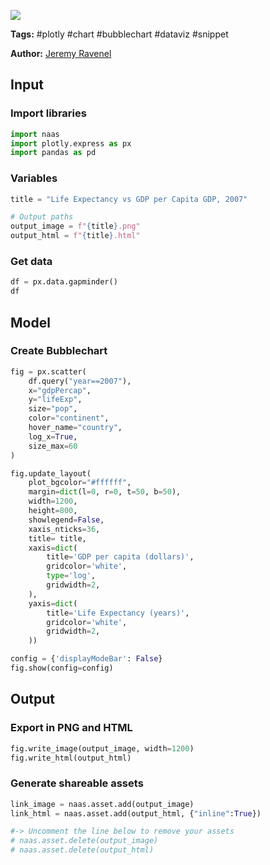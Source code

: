 <a href="https://app.naas.ai/user-redirect/naas/downloader?url=https://raw.githubusercontent.com/jupyter-naas/awesome-notebooks/master/Plotly/Plotly_Create_Bubblechart.ipynb" target="_parent"><img src="https://naasai-public.s3.eu-west-3.amazonaws.com/open_in_naas.svg"/></a>

**Tags:** #plotly #chart #bubblechart #dataviz #snippet

**Author:** [Jeremy Ravenel](https://www.linkedin.com/in/ACoAAAJHE7sB5OxuKHuzguZ9L6lfDHqw--cdnJg/)

## Input

### Import libraries


```python
import naas
import plotly.express as px
import pandas as pd
```

### Variables


```python
title = "Life Expectancy vs GDP per Capita GDP, 2007"

# Output paths
output_image = f"{title}.png"
output_html = f"{title}.html"
```

### Get data


```python
df = px.data.gapminder()
df
```

## Model

### Create Bubblechart


```python
fig = px.scatter(
    df.query("year==2007"),
    x="gdpPercap", 
    y="lifeExp",
    size="pop",
    color="continent",
    hover_name="country",
    log_x=True,
    size_max=60
)

fig.update_layout(
    plot_bgcolor="#ffffff",
    margin=dict(l=0, r=0, t=50, b=50),
    width=1200,
    height=800,
    showlegend=False,
    xaxis_nticks=36,
    title= title,
    xaxis=dict(
        title='GDP per capita (dollars)',
        gridcolor='white',
        type='log',
        gridwidth=2,
    ),
    yaxis=dict(
        title='Life Expectancy (years)',
        gridcolor='white',
        gridwidth=2,
    ))

config = {'displayModeBar': False}
fig.show(config=config)
```

## Output

### Export in PNG and HTML


```python
fig.write_image(output_image, width=1200)
fig.write_html(output_html)
```

### Generate shareable assets


```python
link_image = naas.asset.add(output_image)
link_html = naas.asset.add(output_html, {"inline":True})

#-> Uncomment the line below to remove your assets
# naas.asset.delete(output_image)
# naas.asset.delete(output_html)
```
